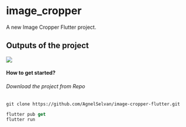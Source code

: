 # image_cropper
A new Image Cropper Flutter project.

## Outputs of the project

<img src="./outputs/1.gif">


#### How to get started?

###### Download the project from Repo

```
git clone https://github.com/AgnelSelvan/image-cropper-flutter.git
```

```dart
flutter pub get
flutter run
```